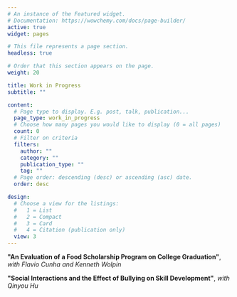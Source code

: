 ```yaml
---
# An instance of the Featured widget.
# Documentation: https://wowchemy.com/docs/page-builder/
active: true
widget: pages

# This file represents a page section.
headless: true

# Order that this section appears on the page.
weight: 20

title: Work in Progress
subtitle: ""

content:
  # Page type to display. E.g. post, talk, publication...
  page_type: work_in_progress
  # Choose how many pages you would like to display (0 = all pages)
  count: 0
  # Filter on criteria
  filters:
    author: ""
    category: ""
    publication_type: ""
    tag: ""
  # Page order: descending (desc) or ascending (asc) date.
  order: desc

design:
  # Choose a view for the listings:
  #   1 = List
  #   2 = Compact
  #   3 = Card
  #   4 = Citation (publication only)
  view: 3
---
```


 **"An Evaluation of a Food Scholarship Program on College Graduation"**, *with Flavio Cunha and Kenneth Wolpin*
 
 **"Social Interactions and the Effect of Bullying on Skill Development"**, *with Qinyou Hu*
 
<!--- **"Early Home Visits Improve Health in Black Mothers and Adolescent Daughters: 18-Year Follow-Up of a Randomized Trial"**, *with Gabriella Conti, Harriet Kitzman, Joyce Smith, Elizabeth Anson, Susan Groth, Michael Knudtson, and David Olds*  --->

<!--- **"Understanding the Production of Child Development in Home Visiting at Scale: Experimental Evidence from England"**, *with Gabriella Conti, Riccardo D'Adamo, Michael Roblings, and Rebecca Cannings-John* --->

<!--- -  **"The Role of Parental Investments and Childcare on Early Childhood Development: Evidence from the Head Start Impact Study"**, *with Qinyou Hu* --->
